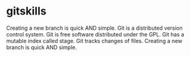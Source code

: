 # gitskills
Creating a new branch is quick AND simple.
Git is a distributed version control system.
Git is free software distributed under the GPL.
Git has a mutable index called stage.
Git tracks changes of files.
Creating a new branch is quick AND simple.
